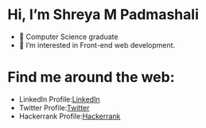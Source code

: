 # Hi, I’m Shreya M Padmashali

- 🌱 Computer Science graduate 
- 👀 I’m interested in Front-end web development.

# Find me around the web:

- LinkedIn Profile:<a href="https://www.linkedin.com/in/shreya-m-padmashali-751a08190">LinkedIn<a>
- Twitter Profile:<a href="https://twitter.com/Shreya_M_P">Twitter</a>
- Hackerrank Profile:<a href="https://www.hackerrank.com/shreyampadmasha1">Hackerrank</a>


<!---
ShreyaMPadmashali/ShreyaMPadmashali is a ✨ special ✨ repository because its `README.md` (this file) appears on your GitHub profile.
You can click the Preview link to take a look at your changes.
--->
